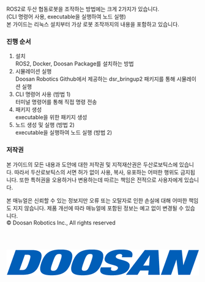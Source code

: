 ROS2로 두산 협동로봇을 조작하는 방법에는 크게 2가지가 있습니다.  
(CLI 명령어 사용, executable을 실행하여 노드 실행)  
본 가이드는 리눅스 설치부터 가상 로봇 조작까지의 내용을 포함하고 있습니다.  

### 진행 순서
1. 설치<br/>
ROS2, Docker, Doosan Package를 설치하는 방법
2. 시뮬레이션 실행<br/>
Doosan Robotics Github에서 제공하는 dsr_bringup2 패키지를 통해 시뮬레이션 실행
3. CLI 명령어 사용 (방법 1)<br/>
터미널 명령어를 통해 직접 명령 전송
4. 패키지 생성<br/>
executable을 위한 패키지 생성
5. 노드 생성 및 실행 (방법 2)<br/>
executable을 실행하여 노드 실행 (방법 2)


### 저작권
본 가이드의 모든 내용과 도안에 대한 저작권 및 지적재산권은 두산로보틱스에 있습니다. 따라서 두산로보틱스의 서면 허가 없이 사용, 복사, 유포하는 어떠한 행위도 금지됩니다. 또한 특허권을 오용하거나 변용하는데 따르는 책임은 전적으로 사용자에게 있습니다.<br/>

본 매뉴얼은 신뢰할 수 있는 정보지만 오류 또는 오탈자로 인한 손실에 대해 어떠한 책임도 지지 않습니다. 제품 개선에 따라 매뉴얼에 포함된 정보는 예고 없이 변경될 수 있습니다. <br/>
© Doosan Robotics Inc., All rights reserved<br/>

<br/>
<br/>
<p align="center">
  <img src="image/ci-img01-2022.png">
</p>
<!--![Alt text](image/ci-img01-2022.png)-->
<!--<img src="image/ci-img01-2022.png" width="650" height="400" />-->
